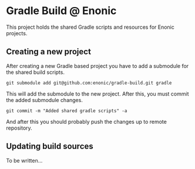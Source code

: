 # Gradle Build @ Enonic

This project holds the shared Gradle scripts and resources for Enonic projects. 

## Creating a new project

After creating a new Gradle based project you have to add a submodule for the shared build scripts. 

	git submodule add git@github.com:enonic/gradle-build.git gradle
	
This will add the submodule to the new project. After this, you must commit the added submodule
changes.

	git commit -m "Added shared gradle scripts" -a
	
And after this you should probably push the changes up to remote repository.

## Updating build sources

To be written...

	

	